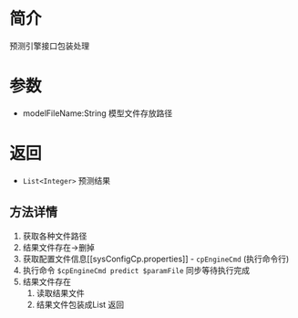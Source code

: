# 简介
预测引擎接口包装处理

# 参数
- modelFileName:String 模型文件存放路径

# 返回
- `List<Integer>` 预测结果

## 方法详情
1. 获取各种文件路径
2. 结果文件存在->删掉
3. 获取配置文件信息[[sysConfigCp.properties]] - `cpEngineCmd` (执行命令行)
4. 执行命令 `$cpEngineCmd predict $paramFile` 同步等待执行完成
5. 结果文件存在
	1. 读取结果文件
	2. 结果文件包装成List 返回
